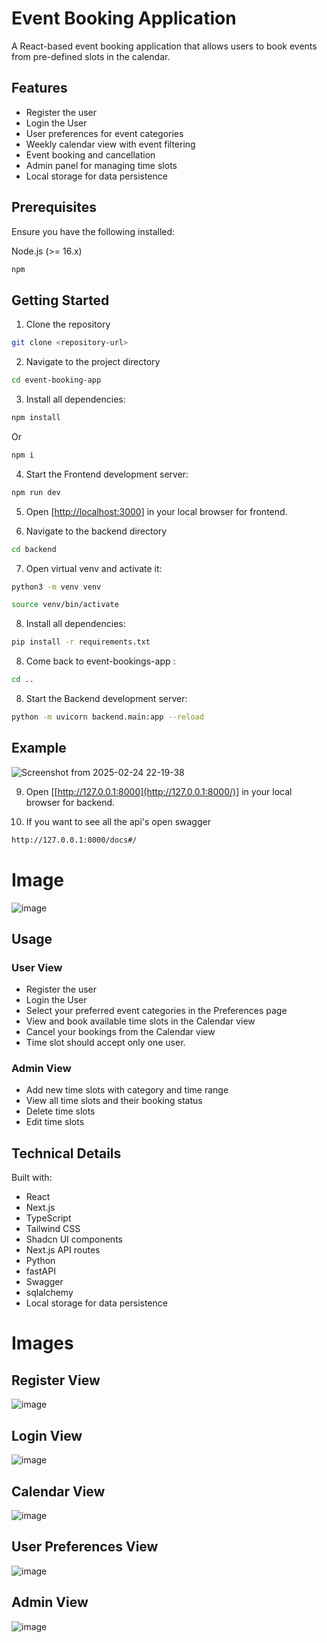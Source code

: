 # Event Booking Application

A React-based event booking application that allows users to book events from pre-defined slots in the calendar.

## Features

- Register the user
- Login the User
- User preferences for event categories
- Weekly calendar view with event filtering
- Event booking and cancellation
- Admin panel for managing time slots
- Local storage for data persistence

## Prerequisites

Ensure you have the following installed:

Node.js (>= 16.x)

```bash
npm 
```

## Getting Started

1. Clone the repository
```bash
git clone <repository-url>
```

2. Navigate to the project directory
```bash
cd event-booking-app
```

3. Install all dependencies:
```bash
npm install
```
Or
```bash
npm i
```

4. Start the Frontend development server:
```bash
npm run dev
```

5. Open [[http://localhost:3000](http://localhost:3000)] in your local browser for frontend.

6. Navigate to the backend directory

```bash
cd backend
```

7. Open virtual venv and activate it:
```bash
python3 -m venv venv
```
```bash
source venv/bin/activate
```

8. Install all dependencies:
```bash
pip install -r requirements.txt
```

8. Come back to event-bookings-app :
```bash
cd ..
```

8. Start the Backend development server:
```bash
python -m uvicorn backend.main:app --reload
```

## Example
![Screenshot from 2025-02-24 22-19-38](https://github.com/user-attachments/assets/b9f06010-8a17-455c-aba9-01836e551885)

9. Open [[http://127.0.0.1:8000](http://127.0.0.1:8000/)] in your local browser for backend.

10. If you want to see all the api's open swagger
```bash
http://127.0.0.1:8000/docs#/
```
# Image
![image](https://github.com/user-attachments/assets/8b67ab49-4cd6-4822-9773-2ab08816b1c5)

## Usage

### User View
- Register the user
- Login the User
- Select your preferred event categories in the Preferences page
- View and book available time slots in the Calendar view
- Cancel your bookings from the Calendar view
- Time slot should accept only one user.

### Admin View
- Add new time slots with category and time range
- View all time slots and their booking status
- Delete time slots
- Edit time slots

## Technical Details

 Built with:
- React
- Next.js
- TypeScript
- Tailwind CSS
- Shadcn UI components
- Next.js API routes
- Python
- fastAPI
- Swagger
- sqlalchemy
- Local storage for data persistence


# Images
## Register View
![image](https://github.com/user-attachments/assets/88e3bead-a71b-4a83-ad5d-71e3367313d6)

## Login View
![image](https://github.com/user-attachments/assets/9cdf82b4-129f-4288-926e-e72242689de5)

## Calendar View
![image](https://github.com/user-attachments/assets/e6cd7567-acbd-4a6f-a4f0-312d6d40e300)

## User Preferences View
![image](https://github.com/user-attachments/assets/ba1c89e5-6fbb-4607-a84a-bad1fa200ff2)

## Admin View
![image](https://github.com/user-attachments/assets/61639dee-6f1d-4b19-9226-458959b99eda)



